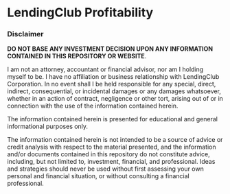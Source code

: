 # LendingClub Profitability



### Disclaimer

**DO NOT BASE ANY INVESTMENT DECISION UPON ANY INFORMATION CONTAINED IN THIS REPOSITORY OR WEBSITE**.

I am not an attorney, accountant or financial advisor, nor am I holding myself to be. I have no affiliation or business relationship with LendingClub Corporation. In no event shall I be held responsible for any special, direct, indirect, consequential, or incidental damages or any damages whatsoever, whether in an action of contract, negligence or other tort, arising out of or in connection with the use of the information contained herein. 

The information contained herein is presented for educational and general informational purposes only. 

The information contained herein is not intended to be a source of advice or credit analysis with respect to the material presented, and the information and/or documents contained in this repository do not constitute advice, including, but not limited to, investment, financial, and professional. Ideas and strategies should never be used without first assessing your own personal and financial situation, or without consulting a financial professional.